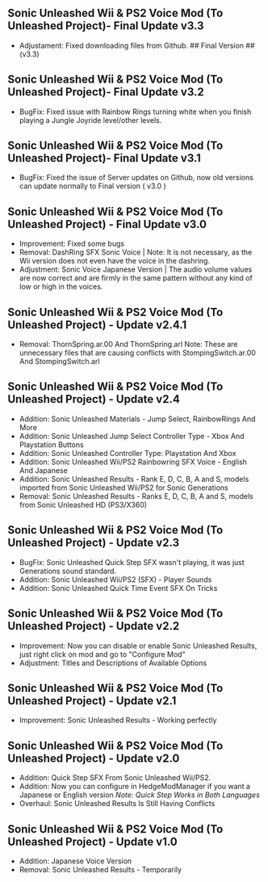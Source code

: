 ## Sonic Unleashed Wii & PS2 Voice Mod (To Unleashed Project)- Final Update v3.3

- Adjustament: Fixed downloading files from Github. ## Final Version ## (v3.3)

## Sonic Unleashed Wii & PS2 Voice Mod (To Unleashed Project)- Final Update v3.2

- BugFix: Fixed issue with Rainbow Rings turning white when you finish playing a Jungle Joyride level/other levels.


## Sonic Unleashed Wii & PS2 Voice Mod (To Unleashed Project)- Final Update v3.1

- BugFix: Fixed the issue of Server updates on Github, now old versions can update normally to Final version ( v3.0 )


## Sonic Unleashed Wii & PS2 Voice Mod (To Unleashed Project) - Final Update v3.0

- Improvement: Fixed some bugs
- Removal: DashRing SFX Sonic Voice | Note: It is not necessary, as the Wii version does not even have the voice in the dashring.
- Adjustment: Sonic Voice Japanese Version | The audio volume values ​​are now correct and are firmly in the same pattern without any kind of low or high in the voices.


## Sonic Unleashed Wii & PS2 Voice Mod (To Unleashed Project) - Update v2.4.1

- Removal: ThornSpring.ar.00 And ThornSpring.arl
  Note: These are unnecessary files that are causing conflicts with StompingSwitch.ar.00 And StompingSwitch.arl


## Sonic Unleashed Wii & PS2 Voice Mod (To Unleashed Project) - Update v2.4

- Addition: Sonic Unleashed Materials - Jump Select, RainbowRings And More
- Addition: Sonic Unleashed Jump Select Controller Type - Xbox And Playstation Buttons
- Addition: Sonic Unleashed Controller Type: Playstation And Xbox
- Addition: Sonic Unleashed Wii/PS2 Rainbowring SFX Voice - English And Japanese
- Addition: Sonic Unleashed Results - Rank E, D, C, B, A and S, models imported from Sonic Unleashed Wii/PS2 for Sonic Generations
- Removal: Sonic Unleashed Results - Ranks E, D, C, B, A and S, models from Sonic Unleashed HD (PS3/X360)


## Sonic Unleashed Wii & PS2 Voice Mod (To Unleashed Project) - Update v2.3

- BugFix: Sonic Unleashed Quick Step SFX wasn't playing, it was just Generations sound standard.
- Addition: Sonic Unleashed Wii/PS2 (SFX) - Player Sounds
- Addition: Sonic Unleashed Quick Time Event SFX On Tricks


## Sonic Unleashed Wii & PS2 Voice Mod (To Unleashed Project) - Update v2.2

- Improvement: Now you can disable or enable Sonic Unleashed Results, just right click on mod and go to "Configure Mod"
- Adjustment: Titles and Descriptions of Available Options


## Sonic Unleashed Wii & PS2 Voice Mod (To Unleashed Project) - Update v2.1

- Improvement: Sonic Unleashed Results - Working perfectly


## Sonic Unleashed Wii & PS2 Voice Mod (To Unleashed Project) - Update v2.0

- Addition: Quick Step SFX From Sonic Unleashed Wii/PS2.
- Addition: Now you can configure in HedgeModManager if you want a Japanese or English version *Note: Quick Step Works in Both Languages*
- Overhaul: Sonic Unleashed Results Is Still Having Conflicts 


## Sonic Unleashed Wii & PS2 Voice Mod (To Unleashed Project) - Update v1.0

- Addition: Japanese Voice Version
- Removal: Sonic Unleashed Results - Temporarily
